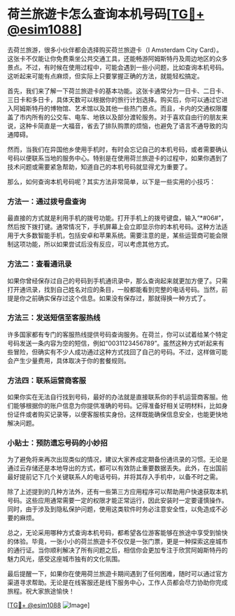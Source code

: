# 荷兰旅遊卡怎么查询本机号码[[TG💪+ @esim1088](https://t.me/s/esim1088)]

去荷兰旅游，很多小伙伴都会选择购买荷兰旅遊卡（I Amsterdam City Card）。这张卡不仅能让你免费乘坐公共交通工具，还能畅游阿姆斯特丹及周边地区的众多景点。不过，有时候在使用过程中，可能会遇到一些小问题，比如查询本机号码。这听起来可能有点麻烦，但实际上只要掌握正确的方法，就能轻松搞定。

首先，我们来了解一下荷兰旅遊卡的基本功能。这张卡通常分为一日卡、二日卡、三日卡和多日卡，具体天数可以根据你的旅行计划选择。购买后，你可以通过它进入阿姆斯特丹的博物馆、艺术馆以及其他一些热门景点。而且，卡内的交通权限覆盖了市内所有的公交车、电车、地铁以及部分渡轮服务。对于喜欢自由行的朋友来说，这种卡简直是一大福音，省去了排队购票的烦恼，也避免了语言不通导致的沟通障碍。

然而，当我们在异国他乡使用手机时，有时会忘记自己的本机号码，或者需要确认号码以便联系当地的服务中心。特别是在使用荷兰旅遊卡的过程中，如果你遇到了技术问题或需要紧急帮助，知道自己的本机号码就显得尤为重要了。

那么，如何查询本机号码呢？其实方法非常简单，以下是一些实用的小技巧：

### 方法一：通过拨号盘查询

最直接的方式就是利用手机的拨号功能。打开手机上的拨号键盘，输入“*#06#”，然后按下拨打键。通常情况下，手机屏幕上会立即显示你的本机号码。这种方法适用于大多数智能手机，包括安卓和苹果系统。需要注意的是，某些运营商可能会限制这项功能，所以如果尝试后没有反应，可以考虑其他方式。

### 方法二：查看通讯录

如果你曾经保存过自己的号码到手机通讯录中，那么查询起来就更加方便了。只需打开通讯录，找到自己姓名对应的条目，一般都能看到完整的电话号码。当然，前提是你之前确实保存过这个信息。如果没有保存过，那就得换一种方式了。

### 方法三：发送短信至客服热线

许多国家都有专门的客服热线提供号码查询服务。在荷兰，你可以试着给某个特定号码发送一条内容为空的短信，例如“0031123456789”。虽然这种方式听起来有些冒险，但确实有不少人成功通过这种方式找回了自己的号码。不过，这样做可能会产生少量费用，具体取决于你的套餐规则。

### 方法四：联系运营商客服

如果你实在无法自行找到号码，最好的办法就是直接联系你的手机运营商客服。他们能够根据你的账户信息为你提供准确的号码。记得准备好相关证明材料，比如身份证件或者购买记录等，以便客服核实身份。这样既能确保信息安全，也能更快地解决问题。

### 小贴士：预防遗忘号码的小妙招

为了避免将来再次出现类似的情况，建议大家养成定期备份通讯录的习惯。无论是通过云存储还是本地导出的方式，都可以有效防止重要数据丢失。此外，在出国前最好提前记下几个关键联系人的电话号码，并将其存入手机中，以备不时之需。

除了上述提到的几种方法外，还有一些第三方应用程序可以帮助用户快速获取本机号码。这些应用通常需要一定的权限才能正常运行，因此安装时一定要谨慎操作。同时，由于涉及到隐私保护问题，使用这类软件时务必注意安全性，以免造成不必要的麻烦。

总之，无论采用哪种方式查询本机号码，都希望各位游客能够在旅途中享受到愉快的体验。毕竟，一张小小的荷兰旅遊卡不仅仅是一张门票，更是一种探索这座城市的通行证。当你顺利解决了所有问题之后，相信你会更加专注于欣赏阿姆斯特丹的魅力风光，感受这座城市独有的文化氛围。

最后提醒一下，如果你在使用荷兰旅遊卡期间遇到了任何困难，随时可以通过官方渠道寻求帮助。无论是在线客服还是线下服务中心，工作人员都会尽力协助你完成旅程。祝大家旅途愉快！

[[TG💪+ @esim1088](https://t.me/s/esim1088) ![Image](https://i.postimg.cc/4NQfJmqS/Snipaste-2025-05-13-00-14-12.png)]